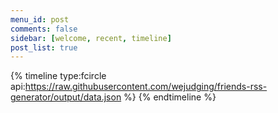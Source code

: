 ```yaml
---
menu_id: post
comments: false
sidebar: [welcome, recent, timeline]
post_list: true
---
```

{% timeline type:fcircle api:https://raw.githubusercontent.com/wejudging/friends-rss-generator/output/data.json %}
{% endtimeline %}